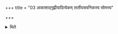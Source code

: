 +++
title = "03 आकाशाद्गृह्णीयादित्येकम् तार्तीयसवनिकस्य सोमस्य"

+++

<details><summary>थिते</summary>

3. (There is ) one (view according to which) he takes it from the sky; (there is) another (view according to which) he should let aside as much of the Soma used for the third pressing as he may think to be enough for (filling) one group of Camasas along with (the performance of a) scoop. 
</details>
